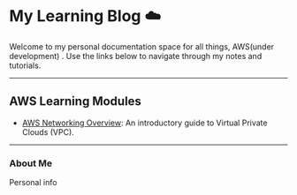# My Learning Blog ☁️

Welcome to my personal documentation space for all things, AWS(under development) . Use the links below to navigate through my notes and tutorials.

---
## AWS Learning Modules

* [AWS Networking Overview](2025/10/20/aws-networking-overview.html): An introductory guide to Virtual Private Clouds (VPC).
---

### About Me
Personal info
